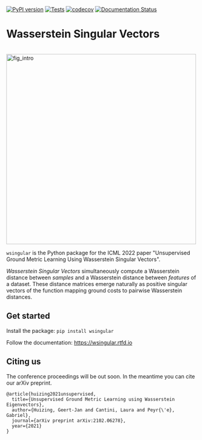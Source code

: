 [![PyPI version](https://img.shields.io/pypi/v/wsingular)](https://pypi.org/project/wsingular/)
[![Tests](https://github.com/gjhuizing/wsingular/actions/workflows/tests.yml/badge.svg)](https://github.com/gjhuizing/wsingular/actions/workflows/tests.yml)
[![codecov](https://codecov.io/gh/gjhuizing/wsingular/branch/main/graph/badge.svg?token=JGIN7X8NXS)](https://codecov.io/gh/gjhuizing/wsingular)
[![Documentation Status](https://readthedocs.org/projects/wsingular/badge/?version=latest)](https://wsingular.readthedocs.io/en/latest/?badge=latest)

# Wasserstein Singular Vectors

<br>
<img src="https://user-images.githubusercontent.com/30904288/171128302-c37fdafb-f951-4c90-9ddf-61b4c6cfea9e.png" alt="fig_intro" width="500"/>
<br>

`wsingular` is the Python package for the ICML 2022 paper "Unsupervised Ground Metric Learning Using Wasserstein Singular Vectors".

*Wasserstein Singular Vectors* simultaneously compute a Wasserstein distance between *samples* and a Wasserstein distance between *features* of a dataset.
These distance matrices emerge naturally as positive singular vectors of the function mapping ground costs to pairwise Wasserstein distances.

## Get started

Install the package: `pip install wsingular`

Follow the documentation: https://wsingular.rtfd.io

## Citing us

The conference proceedings will be out soon. In the meantime you can cite our arXiv preprint.

    @article{huizing2021unsupervised,
      title={Unsupervised Ground Metric Learning using Wasserstein Eigenvectors},
      author={Huizing, Geert-Jan and Cantini, Laura and Peyr{\'e}, Gabriel},
      journal={arXiv preprint arXiv:2102.06278},
      year={2021}
    }
